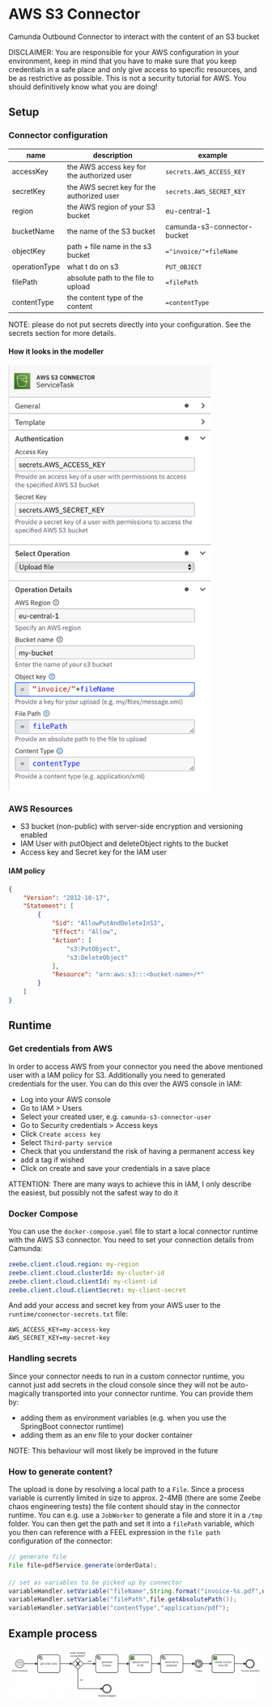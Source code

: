 # AWS S3 Connector

Camunda Outbound Connector to interact with the content of an S3 bucket

DISCLAIMER: You are responsible for your AWS configuration in your environment, keep in mind that you have to make
sure that you keep credentials in a safe place and only give access to specific resources, and be as restrictive as 
possible. This is not a security tutorial for AWS. You should definitively know what you are doing!

## Setup

### Connector configuration

| name          | description                                | example                     |
|---------------|--------------------------------------------|-----------------------------|
| accessKey     | the AWS access key for the authorized user | `secrets.AWS_ACCESS_KEY`    |
| secretKey     | the AWS secret key for the authorized user | `secrets.AWS_SECRET_KEY`    |
| region        | the AWS region of your S3 bucket           | eu-central-1                |
| bucketName    | the name of the S3 bucket                  | camunda-s3-connector-bucket |
| objectKey     | path + file name in the s3 bucket          | `="invoice/"+fileName`      |
| operationType | what t do on s3                            | `PUT_OBJECT`                |
| filePath      | absolute path to the file to upload        | `=filePath`                 |
| contentType   | the content type of the content            | `=contentType`              |

NOTE: please do not put secrets directly into your configuration. See the secrets section for more details.

#### How it looks in the modeller
<img src="assets/connector-config-example.png" alt="how it looks like in the modeller" width="400" />

### AWS Resources
- S3 bucket (non-public) with server-side encryption and versioning enabled
- IAM User with putObject and deleteObject rights to the bucket
- Access key and Secret key for the IAM user

#### IAM policy

```json
{
    "Version": "2012-10-17",
    "Statement": [
        {
            "Sid": "AllowPutAndDeleteInS3",
            "Effect": "Allow",
            "Action": [
                "s3:PutObject",
                "s3:DeleteObject"
            ],
            "Resource": "arn:aws:s3:::<bucket-name>/*"
        }
    ]
}
```

## Runtime

### Get credentials from AWS

In order to access AWS from your connector you need the above mentioned user with a IAM policy for S3. Additionally
you need to generated credentials for the user. You can do this over the AWS console in IAM:

- Log into your AWS console
- Go to IAM > Users
- Select your created user, e.g. `camunda-s3-connector-user`
- Go to Security credentials > Access keys
- Click `Create access key`
- Select `Third-party service`
- Check that you understand the risk of having a permanent access key
- add a tag if wished
- Click on create and save your credentials in a save place

ATTENTION: There are many ways to achieve this in IAM, I only describe the easiest, 
but possibly not the safest way to do it

### Docker Compose

You can use the `docker-compose.yaml` file to start a local connector runtime with the AWS S3 connector. You need to set 
your connection details from Camunda:

```yaml
zeebe.client.cloud.region: my-region
zeebe.client.cloud.clusterId: my-cluster-id
zeebe.client.cloud.clientId: my-client-id
zeebe.client.cloud.clientSecret: my-client-secret
```

And add your access and secret key from your AWS user to the `runtime/connector-secrets.txt` file:

```properties
AWS_ACCESS_KEY=my-access-key
AWS_SECRET_KEY=my-secret-key
```

### Handling secrets
Since your connector needs to run in a custom connector runtime, you cannot just add secrets in the cloud console since
they will not be auto-magically transported into your connector runtime. You can provide them by:

- adding them as environment variables (e.g. when you use the SpringBoot connector runtime)
- adding them as an env file to your docker container

NOTE: This behaviour will most likely be improved in the future

### How to generate content?
The upload is done by resolving a local path to a `File`. Since a process variable is currently limited in size to approx. 
2-4MB (there are some Zeebe chaos engineering tests) the file content should stay in the connector runtime. You can e.g. 
use a `JobWorker` to generate a file and store it in a `/tmp` folder. You can then get the path and set it into a `filePath` 
variable, which you then can reference with a FEEL expression in the `file path` configuration of the connector:

```java
// generate file
File file=pdfService.generate(orderData);

// set as variables to be picked up by connector
variableHandler.setVariable("fileName",String.format("invoice-%s.pdf",orderData.getInvoiceId));
variableHandler.setVariable("filePath",file.getAbsolutePath());
variableHandler.setVariable("contentType","application/pdf");
```

## Example process
![process.png](assets/process.png)

